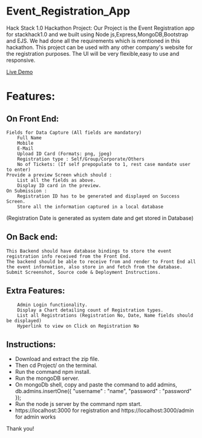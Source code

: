 # Event_Registration_App
Hack Stack 1.0 Hackathon Project:
Our Project is the Event Registration app for stackhack1.0 and we built using Node js,Express,MongoDB,Bootstrap and EJS. We had done all the requirements which is mentioned in this hackathon. This project can be used with any other company's website for the registration purposes. The UI will be very flexible,easy to use and responsive.

[Live Demo](https://mm-hacks.herokuapp.com)
# Features:

## On Front End:

    Fields for Data Capture (All fields are mandatory)
        Full Name
        Mobile
        E-Mail
        Upload ID Card (Formats: png, jpeg)
        Registration type : Self/Group/Corporate/Others
        No of Tickets: (If self prepopulate to 1, rest case mandate user to enter)
    Provide a preview Screen which should :
        List all the fields as above.
        Display ID card in the preview.
    On Submission :
        Registration ID has to be generated and displayed on Success Screen.
        Store all the information captured in a local database

(Registration Date is generated as system date and get stored in Database)

## On Back end:

    This Backend should have database bindings to store the event registration info received from the Front End.
    The backend should be able to receive from and render to Front End all the event information, also store in and fetch from the database.
    Submit Screenshot, Source code & Deployment Instructions.

## Extra Features:
    
        Admin Login functionality.
        Display a Chart detailing count of Registration types.
        List all Registrations (Registration No, Date, Name fields should be displayed)
        Hyperlink to view on Click on Registration No
        
## Instructions:
 * Download and extract the zip file.
 * Then cd Project/ on the terminal. 
 * Run the command npm install. 
 * Run the mongoDB server. 
 * On mongoDb shell, copy and paste the command to add admins, db.admins.insertOne({ "username" : "name", "password" : "password" }); 
 * Run the node js server by the command npm start. 
 * https://localhost:3000 for registration and https://localhost:3000/admin for admin works

Thank you!
   
